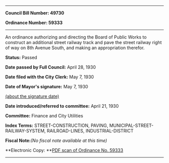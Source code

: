 

********

**Council Bill Number: 49730**
   
**Ordinance Number: 59333**
********

 An ordinance authorizing and directing the Board of Public Works to construct an additional street railway track and pave the street railway right of way on 8th Avenue South, and making an appropriation therefor.

**Status:** Passed
   
**Date passed by Full Council:** April 28, 1930
   
**Date filed with the City Clerk:** May 7, 1930
   
**Date of Mayor's signature:** May 7, 1930
   
[(about the signature date)](/~public/approvaldate.htm)
   
   
   
**Date introduced/referred to committee:** April 21, 1930
   
**Committee:** Finance and City Utilities
   
   
**Index Terms:** STREET-CONSTRUCTION, PAVING, MUNICIPAL-STREET-RAILWAY-SYSTEM, RAILROAD-LINES, INDUSTRIAL-DISTRICT

**Fiscal Note:**_(No fiscal note available at this time)_

**Electronic Copy: **[PDF scan of Ordinance No. 59333](/~archives/Ordinances/Ord_59333.pdf)

********


